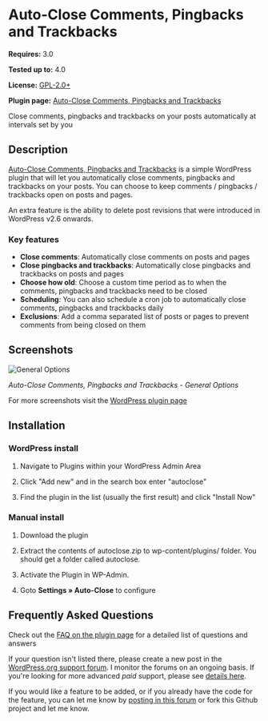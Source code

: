 ﻿# Auto-Close Comments, Pingbacks and Trackbacks

__Requires:__ 3.0

__Tested up to:__ 4.0

__License:__ [GPL-2.0+](http://www.gnu.org/licenses/gpl-2.0.html)

__Plugin page:__ <a href="http://ajaydsouza.com/wordpress/plugins/autoclose/">Auto-Close Comments, Pingbacks and Trackbacks</a>

Close comments, pingbacks and trackbacks on your posts automatically at intervals set by you

## Description

<a href="http://ajaydsouza.com/wordpress/plugins/autoclose/">Auto-Close Comments, Pingbacks and Trackbacks</a> is a simple WordPress plugin that will let you automatically close comments, pingbacks and trackbacks on your posts. You can choose to keep comments / pingbacks / trackbacks open on posts and pages.

An extra feature is the ability to delete post revisions that were introduced in WordPress v2.6 onwards.


### Key features

* **Close comments**: Automatically close comments on posts and pages
* **Close pingbacks and trackbacks**: Automatically close pingbacks and trackbacks on posts and pages
* **Choose how old**: Choose a custom time period as to when the comments, pingbacks and trackbacks need to be closed
* **Scheduling**: You can also schedule a cron job to automatically close comments, pingbacks and trackbacks daily
* **Exclusions**: Add a comma separated list of posts or pages to prevent comments from being closed on them


## Screenshots
![General Options](https://raw.github.com/ajaydsouza/autoclose/master/screenshot-1.png)

_Auto-Close Comments, Pingbacks and Trackbacks - General Options_

For more screenshots visit the <a href="http://wordpress.org/plugins/autoclose/screenshots/">WordPress plugin page</a>


## Installation

### WordPress install
1. Navigate to Plugins within your WordPress Admin Area

2. Click "Add new" and in the search box enter "autoclose"

3. Find the plugin in the list (usually the first result) and click "Install Now"

### Manual install
1. Download the plugin

2. Extract the contents of autoclose.zip to wp-content/plugins/ folder. You should get a folder called autoclose.

3. Activate the Plugin in WP-Admin. 

4. Goto **Settings &raquo; Auto-Close** to configure


## Frequently Asked Questions

Check out the <a href="http://wordpress.org/plugins/autoclose/faq/">FAQ on the plugin page</a> for a detailed list of questions and answers

If your question isn't listed there, please create a new post in the <a href="http://wordpress.org/support/plugin/autoclose">WordPress.org support forum</a>. I monitor the forums on an ongoing basis. If you're looking for more advanced _paid_ support, please see <a href="http://ajaydsouza.com/support/">details here</a>.

If you would like a feature to be added, or if you already have the code for the feature, you can let me know by <a href="http://wordpress.org/support/plugin/autoclose">posting in this forum</a> or fork this Github project and let me know.
